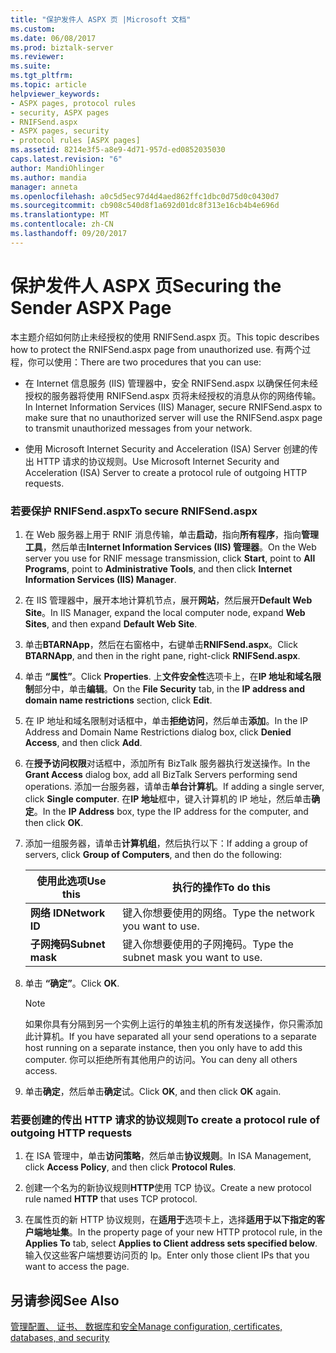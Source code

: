 ```yaml
---
title: "保护发件人 ASPX 页 |Microsoft 文档"
ms.custom: 
ms.date: 06/08/2017
ms.prod: biztalk-server
ms.reviewer: 
ms.suite: 
ms.tgt_pltfrm: 
ms.topic: article
helpviewer_keywords:
- ASPX pages, protocol rules
- security, ASPX pages
- RNIFSend.aspx
- ASPX pages, security
- protocol rules [ASPX pages]
ms.assetid: 8214e3f5-a8e9-4d71-957d-ed0852035030
caps.latest.revision: "6"
author: MandiOhlinger
ms.author: mandia
manager: anneta
ms.openlocfilehash: a0c5d5ec97d4d4aed862ffc1dbc0d75d0c0430d7
ms.sourcegitcommit: cb908c540d8f1a692d01dc8f313e16cb4b4e696d
ms.translationtype: MT
ms.contentlocale: zh-CN
ms.lasthandoff: 09/20/2017
---
```

# <a name="securing-the-sender-aspx-page"></a><span data-ttu-id="5d37f-102">保护发件人 ASPX 页</span><span class="sxs-lookup"><span data-stu-id="5d37f-102">Securing the Sender ASPX Page</span></span>
<span data-ttu-id="5d37f-103">本主题介绍如何防止未经授权的使用 RNIFSend.aspx 页。</span><span class="sxs-lookup"><span data-stu-id="5d37f-103">This topic describes how to protect the RNIFSend.aspx page from unauthorized use.</span></span> <span data-ttu-id="5d37f-104">有两个过程，你可以使用：</span><span class="sxs-lookup"><span data-stu-id="5d37f-104">There are two procedures that you can use:</span></span>  
  
-   <span data-ttu-id="5d37f-105">在 Internet 信息服务 (IIS) 管理器中，安全 RNIFSend.aspx 以确保任何未经授权的服务器将使用 RNIFSend.aspx 页将未经授权的消息从你的网络传输。</span><span class="sxs-lookup"><span data-stu-id="5d37f-105">In Internet Information Services (IIS) Manager, secure RNIFSend.aspx to make sure that no unauthorized server will use the RNIFSend.aspx page to transmit unauthorized messages from your network.</span></span>  
  
-   <span data-ttu-id="5d37f-106">使用 Microsoft Internet Security and Acceleration (ISA) Server 创建的传出 HTTP 请求的协议规则。</span><span class="sxs-lookup"><span data-stu-id="5d37f-106">Use Microsoft Internet Security and Acceleration (ISA) Server to create a protocol rule of outgoing HTTP requests.</span></span>  
  
### <a name="to-secure-rnifsendaspx"></a><span data-ttu-id="5d37f-107">若要保护 RNIFSend.aspx</span><span class="sxs-lookup"><span data-stu-id="5d37f-107">To secure RNIFSend.aspx</span></span>  
  
1.  <span data-ttu-id="5d37f-108">在 Web 服务器上用于 RNIF 消息传输，单击**启动**，指向**所有程序**，指向**管理工具**，然后单击**Internet Information Services (IIS) 管理器**。</span><span class="sxs-lookup"><span data-stu-id="5d37f-108">On the Web server you use for RNIF message transmission, click **Start**, point to **All Programs**, point to **Administrative Tools**, and then click **Internet Information Services (IIS) Manager**.</span></span>  
  
2.  <span data-ttu-id="5d37f-109">在 IIS 管理器中，展开本地计算机节点，展开**网站**，然后展开**Default Web Site**。</span><span class="sxs-lookup"><span data-stu-id="5d37f-109">In IIS Manager, expand the local computer node, expand **Web Sites**, and then expand **Default Web Site**.</span></span>  
  
3.  <span data-ttu-id="5d37f-110">单击**BTARNApp**，然后在右窗格中，右键单击**RNIFSend.aspx**。</span><span class="sxs-lookup"><span data-stu-id="5d37f-110">Click **BTARNApp**, and then in the right pane, right-click **RNIFSend.aspx**.</span></span>  
  
4.  <span data-ttu-id="5d37f-111">单击 **“属性”**。</span><span class="sxs-lookup"><span data-stu-id="5d37f-111">Click **Properties**.</span></span> <span data-ttu-id="5d37f-112">上**文件安全性**选项卡上，在**IP 地址和域名限制**部分中，单击**编辑**。</span><span class="sxs-lookup"><span data-stu-id="5d37f-112">On the **File Security** tab, in the **IP address and domain name restrictions** section, click **Edit**.</span></span>  
  
5.  <span data-ttu-id="5d37f-113">在 IP 地址和域名限制对话框中，单击**拒绝访问**，然后单击**添加**。</span><span class="sxs-lookup"><span data-stu-id="5d37f-113">In the IP Address and Domain Name Restrictions dialog box, click **Denied Access**, and then click **Add**.</span></span>  
  
6.  <span data-ttu-id="5d37f-114">在**授予访问权限**对话框中，添加所有 BizTalk 服务器执行发送操作。</span><span class="sxs-lookup"><span data-stu-id="5d37f-114">In the **Grant Access** dialog box, add all BizTalk Servers performing send operations.</span></span> <span data-ttu-id="5d37f-115">添加一台服务器，请单击**单台计算机**。</span><span class="sxs-lookup"><span data-stu-id="5d37f-115">If adding a single server, click **Single computer**.</span></span> <span data-ttu-id="5d37f-116">在**IP 地址**框中，键入计算机的 IP 地址，然后单击**确定**。</span><span class="sxs-lookup"><span data-stu-id="5d37f-116">In the **IP Address** box, type the IP address for the computer, and then click **OK**.</span></span>  
  
7.  <span data-ttu-id="5d37f-117">添加一组服务器，请单击**计算机组**，然后执行以下：</span><span class="sxs-lookup"><span data-stu-id="5d37f-117">If adding a group of servers, click **Group of Computers**, and then do the following:</span></span>  
  
    |<span data-ttu-id="5d37f-118">使用此选项</span><span class="sxs-lookup"><span data-stu-id="5d37f-118">Use this</span></span>|<span data-ttu-id="5d37f-119">执行的操作</span><span class="sxs-lookup"><span data-stu-id="5d37f-119">To do this</span></span>|  
    |--------------|----------------|  
    |<span data-ttu-id="5d37f-120">**网络 ID**</span><span class="sxs-lookup"><span data-stu-id="5d37f-120">**Network ID**</span></span>|<span data-ttu-id="5d37f-121">键入你想要使用的网络。</span><span class="sxs-lookup"><span data-stu-id="5d37f-121">Type the network you want to use.</span></span>|  
    |<span data-ttu-id="5d37f-122">**子网掩码**</span><span class="sxs-lookup"><span data-stu-id="5d37f-122">**Subnet mask**</span></span>|<span data-ttu-id="5d37f-123">键入你想要使用的子网掩码。</span><span class="sxs-lookup"><span data-stu-id="5d37f-123">Type the subnet mask you want to use.</span></span>|  
  
8.  <span data-ttu-id="5d37f-124">单击 **“确定”**。</span><span class="sxs-lookup"><span data-stu-id="5d37f-124">Click **OK**.</span></span>  
  
    > [!NOTE]
    >  <span data-ttu-id="5d37f-125">如果你具有分隔到另一个实例上运行的单独主机的所有发送操作，你只需添加此计算机。</span><span class="sxs-lookup"><span data-stu-id="5d37f-125">If you have separated all your send operations to a separate host running on a separate instance, then you only have to add this computer.</span></span> <span data-ttu-id="5d37f-126">你可以拒绝所有其他用户的访问。</span><span class="sxs-lookup"><span data-stu-id="5d37f-126">You can deny all others access.</span></span>  
  
9. <span data-ttu-id="5d37f-127">单击**确定**，然后单击**确定**试。</span><span class="sxs-lookup"><span data-stu-id="5d37f-127">Click **OK**, and then click **OK** again.</span></span>  
  
### <a name="to-create-a-protocol-rule-of-outgoing-http-requests"></a><span data-ttu-id="5d37f-128">若要创建的传出 HTTP 请求的协议规则</span><span class="sxs-lookup"><span data-stu-id="5d37f-128">To create a protocol rule of outgoing HTTP requests</span></span>  
  
1.  <span data-ttu-id="5d37f-129">在 ISA 管理中，单击**访问策略**，然后单击**协议规则**。</span><span class="sxs-lookup"><span data-stu-id="5d37f-129">In ISA Management, click **Access Policy**, and then click **Protocol Rules**.</span></span>  
  
2.  <span data-ttu-id="5d37f-130">创建一个名为的新协议规则**HTTP**使用 TCP 协议。</span><span class="sxs-lookup"><span data-stu-id="5d37f-130">Create a new protocol rule named **HTTP** that uses TCP protocol.</span></span>  
  
3.  <span data-ttu-id="5d37f-131">在属性页的新 HTTP 协议规则，在**适用于**选项卡上，选择**适用于以下指定的客户端地址集**。</span><span class="sxs-lookup"><span data-stu-id="5d37f-131">In the property page of your new HTTP protocol rule, in the **Applies To** tab, select **Applies to Client address sets specified below**.</span></span> <span data-ttu-id="5d37f-132">输入仅这些客户端想要访问页的 Ip。</span><span class="sxs-lookup"><span data-stu-id="5d37f-132">Enter only those client IPs that you want to access the page.</span></span>  
  
## <a name="see-also"></a><span data-ttu-id="5d37f-133">另请参阅</span><span class="sxs-lookup"><span data-stu-id="5d37f-133">See Also</span></span>  
 [<span data-ttu-id="5d37f-134">管理配置、 证书、 数据库和安全</span><span class="sxs-lookup"><span data-stu-id="5d37f-134">Manage configuration, certificates, databases, and security</span></span>](manage-configuration-certificates-databases-security.md)